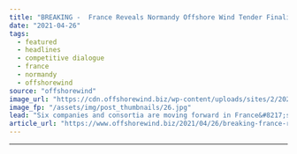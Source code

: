 ```yaml
---
title: "BREAKING -  France Reveals Normandy Offshore Wind Tender Finalists"
date: "2021-04-26"
tags: 
  - featured
  - headlines
  - competitive dialogue
  - france
  - normandy
  - offshorewind
source: "offshorewind"
image_url: "https://cdn.offshorewind.biz/wp-content/uploads/sites/2/2021/04/26163503/France-Reveals-Normandy-Offshore-Wind-Tender-Finalists.jpg"
image_fp: "/assets/img/post_thumbnails/26.jpg"
lead: "Six companies and consortia are moving forward in France&#8217;s competitive tender to build a"
article_url: "https://www.offshorewind.biz/2021/04/26/breaking-france-reveals-normandy-offshore-wind-tender-finalists/"
---
```


---
